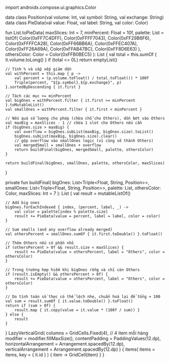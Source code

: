 import androidx.compose.ui.graphics.Color

data class Position(val volume: Int, val symbol: String, val exchange: String)
data class PieData(val value: Float, val label: String, val color: Color)

fun List<Position>.toPieData(
    maxSlices: Int = 7,
    minPercent: Float = 10f,
    palette: List<Color> = listOf(
        Color(0xFF7C4DFF), Color(0xFFFF7043), Color(0xFF29B6F6),
        Color(0xFFFFCA28), Color(0xFF66BB6A), Color(0xFFEC407A),
        Color(0xFF26A69A), Color(0xFFAB47BC), Color(0xFF8D6E63)
    ),
    othersColor: Color = Color(0xFFB0BEC5)
): List<PieData> {
    val total = this.sumOf { it.volume.toLong() }
    if (total <= 0L) return emptyList()

    // Tính % và sắp xếp giảm dần
    val withPercent = this.map { p ->
        val percent = (p.volume.toFloat() / total.toFloat()) * 100f
        Triple(percent, "${p.symbol}.${p.exchange}", p)
    }.sortedByDescending { it.first }

    // Tách các mục >= minPercent
    val bigOnes = withPercent.filter { it.first >= minPercent }.toMutableList()
    val smallOnes = withPercent.filter { it.first < minPercent }

    // Nếu quá số lượng cho phép (chừa chỗ cho Others), dồn bớt vào Others
    val maxBig = maxSlices - 1 // chừa 1 slot cho Others nếu cần
    if (bigOnes.size > maxBig) {
        val overflow = bigOnes.subList(maxBig, bigOnes.size).toList()
        bigOnes.subList(maxBig, bigOnes.size).clear()
        // gộp overflow vào smallOnes logic (vì cũng sẽ thành Others)
        val mergedSmall = smallOnes + overflow
        return buildFinal(bigOnes, mergedSmall, palette, othersColor)
    }

    return buildFinal(bigOnes, smallOnes, palette, othersColor, maxSlices)
}

private fun buildFinal(
    bigOnes: List<Triple<Float, String, Position>>,
    smallOnes: List<Triple<Float, String, Position>>,
    palette: List<Color>,
    othersColor: Color,
    maxSlices: Int = 7
): List<PieData> {
    val result = mutableListOf<PieData>()

    // Add big ones
    bigOnes.forEachIndexed { index, (percent, label, _) ->
        val color = palette[index % palette.size]
        result += PieData(value = percent, label = label, color = color)
    }

    // Sum smalls (and any overflow already merged)
    val othersPercent = smallOnes.sumOf { it.first.toDouble() }.toFloat()

    // Thêm Others nếu có phần nhỏ
    if (othersPercent > 0f && result.size < maxSlices) {
        result += PieData(value = othersPercent, label = "Others", color = othersColor)
    }

    // Trong trường hợp hiếm khi bigOnes rỗng và chỉ còn Others
    if (result.isEmpty() && othersPercent > 0f) {
        result += PieData(value = othersPercent, label = "Others", color = othersColor)
    }

    // Do tính toán số thực có thể lệch nhẹ, chuẩn hoá lại để tổng ≈ 100
    val sum = result.sumOf { it.value.toDouble() }.toFloat()
    return if (sum > 0f) {
        result.map { it.copy(value = it.value * (100f / sum)) }
    } else {
        result
    }
}
LazyVerticalGrid(
        columns = GridCells.Fixed(4),                 // 4 item mỗi hàng
        modifier = modifier.fillMaxSize(),
        contentPadding = PaddingValues(12.dp),
        horizontalArrangement = Arrangement.spacedBy(12.dp),
        verticalArrangement = Arrangement.spacedBy(12.dp)
    ) {
        items(
            items = items,
            key = { it.id }
        ) { item ->
            GridCell(item)
        }
    }

